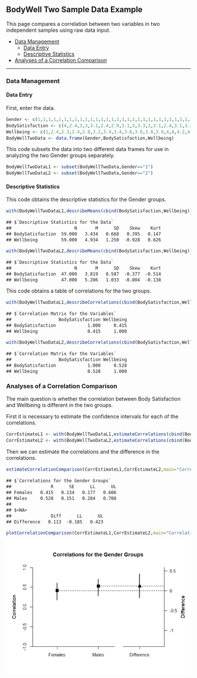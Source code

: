 
## BodyWell Two Sample Data Example

This page compares a correlation between two variables in two
independent samples using raw data input.

- [Data Management](#data-management)
  - [Data Entry](#data-entry)
  - [Descriptive Statistics](#descriptive-statistics)
- [Analyses of a Correlation
  Comparison](#analyses-of-a-correlation-comparison)

------------------------------------------------------------------------

### Data Management

#### Data Entry

First, enter the data.

``` r
Gender <- c(1,1,1,1,1,1,1,1,1,1,1,1,1,1,1,1,1,1,1,1,1,1,1,1,1,1,1,1,1,1,1,1,1,1,1,1,1,1,1,1,1,1,1,1,1,1,1,1,1,1,1,1,1,1,1,1,1,1,1,2,2,2,2,2,2,2,2,2,2,2,2,2,2,2,2,2,2,2,2,2,2,2,2,2,2,2,2,2,2,2,2,2,2,2,2,2,2,2,2,2,2,2,2,2,2,2)
BodySatisfaction <- c(4,2.4,3,3,3.1,2.4,2.9,3.1,3,3.3,2,3.1,2.4,3.1,3.3,3.4,3.3,3.6,2.7,3.3,3.6,2.3,3.7,4,2.7,3.1,3.3,3.4,4.4,3.3,3.3,4,4.1,3.3,3.6,3.9,4,5,3,3,3.3,3.9,3.9,4.7,5,2.6,2.9,3.4,3.4,3.9,4.3,2.6,3.1,3.4,3.7,4,4.1,4,5,4,2.4,3.7,3,3.6,2.9,2.7,3.3,4.3,3.1,4.3,4.4,4,3.3,3.7,2.9,3.4,3.6,4.7,4.1,3,4.1,3.7,4.1,4,3.1,3.7,3.3,4.4,4.3,4,4,4,3.4,4.9,3.7,3.3,3.9,4.6,4,3.9,4.7,4.3,4.4,4.4,4.6,4.3)
Wellbeing <- c(1,2.4,2.3,2.4,2.8,3.2,3.4,3.4,3.6,3.6,3.8,3.8,4,4,4.2,4.2,4.4,4.4,4.6,4.6,4.6,4.8,4.8,4.8,5,5,5,5,5,5.2,5.3,5.2,5.2,5.6,5.6,5.6,5.6,5.6,5.8,5.7,5.8,5.8,5.9,5.8,5.8,6,6,6,6.1,6,6,6.2,6.2,6.2,6.4,6.4,6.4,6.6,7,2.8,3,3.2,3.2,3.4,3.4,3.8,4.2,4.4,4.4,4.6,4.6,4.6,4.8,4.8,4.8,5,5,5.2,5.2,5.4,5.6,5.6,5.5,5.6,5.6,5.7,5.6,5.6,5.6,5.8,5.8,6,6,6,6,6,6,6,6.1,6.2,6.2,6.2,6.2,6.4,6.6,7)
BodyWellTwoData <- data.frame(Gender,BodySatisfaction,Wellbeing)
```

This code subsets the data into two different data frames for use in
analyzing the two Gender groups separately.

``` r
BodyWellTwoDataL1 <- subset(BodyWellTwoData,Gender=="1")
BodyWellTwoDataL2 <- subset(BodyWellTwoData,Gender=="2")
```

#### Descriptive Statistics

This code obtains the descriptive statistics for the Gender groups.

``` r
with(BodyWellTwoDataL1,describeMeans(cbind(BodySatisfaction,Wellbeing)))
```

    ## $`Descriptive Statistics for the Data`
    ##                        N       M      SD    Skew    Kurt
    ## BodySatisfaction  59.000   3.434   0.668   0.395   0.147
    ## Wellbeing         59.000   4.934   1.250  -0.928   0.626

``` r
with(BodyWellTwoDataL2,describeMeans(cbind(BodySatisfaction,Wellbeing)))
```

    ## $`Descriptive Statistics for the Data`
    ##                        N       M      SD    Skew    Kurt
    ## BodySatisfaction  47.000   3.819   0.587  -0.377  -0.514
    ## Wellbeing         47.000   5.206   1.033  -0.804  -0.138

This code obtains a table of correlations for the two groups.

``` r
with(BodyWellTwoDataL1,describeCorrelations(cbind(BodySatisfaction,Wellbeing)))
```

    ## $`Correlation Matrix for the Variables`
    ##                  BodySatisfaction Wellbeing
    ## BodySatisfaction            1.000     0.415
    ## Wellbeing                   0.415     1.000

``` r
with(BodyWellTwoDataL2,describeCorrelations(cbind(BodySatisfaction,Wellbeing)))
```

    ## $`Correlation Matrix for the Variables`
    ##                  BodySatisfaction Wellbeing
    ## BodySatisfaction            1.000     0.528
    ## Wellbeing                   0.528     1.000

### Analyses of a Correlation Comparison

The main question is whether the correlation between Body Satisfaction
and Wellbeing is different in the two groups.

First it is necessary to estimate the confidence intervals for each of
the correlations.

``` r
CorrEstimateL1 <- with(BodyWellTwoDataL1,estimateCorrelations(cbind(BodySatisfaction,Wellbeing)))
CorrEstimateL2 <- with(BodyWellTwoDataL2,estimateCorrelations(cbind(BodySatisfaction,Wellbeing)))
```

Then we can estimate the correlations and the difference in the
correlations.

``` r
estimateCorrelationComparison(CorrEstimateL1,CorrEstimateL2,main="Correlations for the Gender Groups",labels=c("Females","Males"))
```

    ## $`Correlations for the Gender Groups`
    ##               R      SE      LL      UL
    ## Females   0.415   0.134   0.177   0.606
    ## Males     0.528   0.151   0.284   0.708
    ## 
    ## $<NA>
    ##               Diff      LL      UL
    ## Difference   0.113  -0.185   0.423

``` r
plotCorrelationComparison(CorrEstimateL1,CorrEstimateL2,main="Correlations for the Gender Groups",labels=c("Females","Males"),ylim=c(-1,1),values=FALSE)
```

![](figures/BodyWellTwo-Data-Comparison-1.png)<!-- -->
